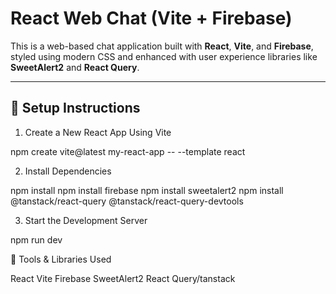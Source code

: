 # React Web Chat (Vite + Firebase)

This is a web-based chat application built with **React**, **Vite**, and **Firebase**, styled using modern CSS and enhanced with user experience libraries like **SweetAlert2** and **React Query**.

---

## 🚀 Setup Instructions

1. Create a New React App Using Vite

npm create vite@latest my-react-app -- --template react

2. Install Dependencies

npm install
npm install firebase
npm install sweetalert2
npm install @tanstack/react-query @tanstack/react-query-devtools

3. Start the Development Server

npm run dev

🔧 Tools & Libraries Used

React
Vite
Firebase
SweetAlert2
React Query/tanstack